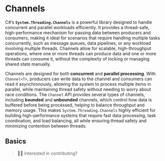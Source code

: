 # Channels

C#’s **`System.Threading.Channels`** is a powerful library designed to handle concurrent and parallel workloads efficiently. It provides a thread-safe, high-performance mechanism for passing data between producers and consumers, making it ideal for scenarios that require handling multiple tasks concurrently, such as message queues, data pipelines, or any workload involving multiple threads. Channels allow for scalable, high-throughput operations, where one or more threads can produce data and one or more threads can consume it, without the complexity of locking or managing shared state manually.

Channels are designed for both **concurrent** and **parallel processing**. With `Channel<T>`, producers can write data to the channel and consumers can read it asynchronously, allowing the system to process multiple items in parallel, while maintaining thread safety without needing to worry about race conditions. The `Channel` API provides several types of channels, including **bounded** and **unbounded** channels, which control how data is buffered before being processed, helping to balance throughput and memory usage. This makes `System.Threading.Channels` highly efficient for building high-performance systems that require fast data processing, task coordination, and load balancing, all while ensuring thread safety and minimizing contention between threads.

## Basics

> 👋🏼 Interested in contributing?
